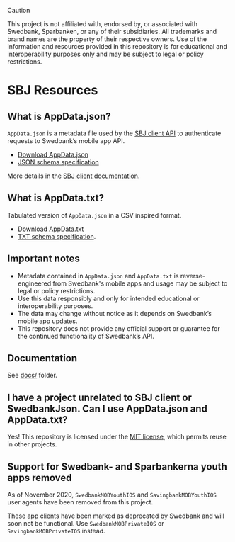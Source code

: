 > [!CAUTION]
> This project is not affiliated with, endorsed by, or associated with Swedbank, Sparbanken, or any of their subsidiaries.
> All trademarks and brand names are the property of their respective owners.
> Use of the information and resources provided in this repository is for educational and interoperability purposes only and may be subject to legal or policy restrictions.

# SBJ Resources

## What is AppData.json?
`AppData.json` is a metadata file used by the [SBJ client API](https://github.com/walle89/SwedbankJson) to authenticate requests to Swedbank’s mobile app API.

- [Download AppData.json](https://raw.githubusercontent.com/walle89/sbj-resources/master/src/AppData.json)
- [JSON schema specification](docs/appdata-json-schema.md)

More details in the [SBJ client documentation](https://github.com/walle89/SwedbankJson/blob/master/docs/appdata.md).

## What is AppData.txt?
Tabulated version of `AppData.json` in a CSV inspired format.

- [Download AppData.txt](https://raw.githubusercontent.com/walle89/sbj-resources/master/src/AppData.txt)
- [TXT schema specification](docs/appdata-txt-schema.md).

## Important notes
- Metadata contained in `AppData.json` and `AppData.txt` is reverse-engineered from Swedbank's mobile apps and usage may be subject to legal or policy restrictions.
- Use this data responsibly and only for intended educational or interoperability purposes.
- The data may change without notice as it depends on Swedbank’s mobile app updates.
- This repository does not provide any official support or guarantee for the continued functionality of Swedbank’s API.

## Documentation
See [docs/](docs/) folder.

## I have a project unrelated to SBJ client or SwedbankJson. Can I use AppData.json and AppData.txt?
Yes! This repository is licensed under the [MIT license](LICENSE), which permits reuse in other projects.

## Support for Swedbank- and Sparbankerna youth apps removed
As of November 2020, `SwedbankMOBYouthIOS` and `SavingbankMOBYouthIOS` user agents have been removed from this project.

These app clients have been marked as deprecated by Swedbank and will soon not be functional. Use `SwedbankMOBPrivateIOS` or `SavingbankMOBPrivateIOS` instead.